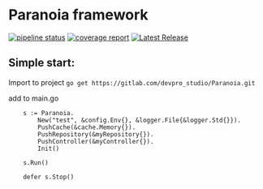 # Paranoia framework

[![pipeline status](https://gitlab.com/devpro_studio/Paranoia/badges/master/pipeline.svg)](https://gitlab.com/devpro_studio/Paranoia/-/commits/master) 
[![coverage report](https://gitlab.com/devpro_studio/Paranoia/badges/master/coverage.svg)](https://gitlab.com/devpro_studio/Paranoia/-/commits/master) 
[![Latest Release](https://gitlab.com/devpro_studio/Paranoia/-/badges/release.svg)](https://gitlab.com/devpro_studio/Paranoia/-/releases)


## Simple start:
Import to project `go get https://gitlab.com/devpro_studio/Paranoia.git`

add to main.go

```
	s := Paranoia.
		New("test", &config.Env{}, &logger.File{&logger.Std{}}).
		PushCache(&cache.Memory{}).
		PushRepository(&myRepository{}).
		PushController(&myController{}).
		Init()
		
	s.Run()
	
	defer s.Stop()
```